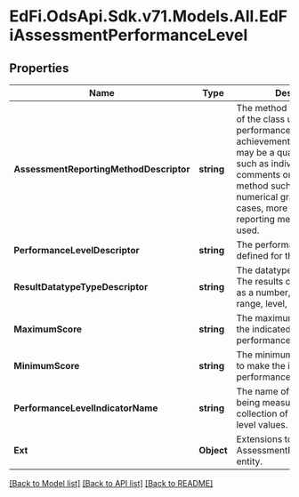 # EdFi.OdsApi.Sdk.v71.Models.All.EdFiAssessmentPerformanceLevel

## Properties

Name | Type | Description | Notes
------------ | ------------- | ------------- | -------------
**AssessmentReportingMethodDescriptor** | **string** | The method that the instructor of the class uses to report the performance and achievement of all students. It may be a qualitative method such as individualized teacher comments or a quantitative method such as a letter or numerical grade. In some cases, more than one type of reporting method may be used. | 
**PerformanceLevelDescriptor** | **string** | The performance level(s) defined for the assessment. | 
**ResultDatatypeTypeDescriptor** | **string** | The datatype of the result. The results can be expressed as a number, percentile, range, level, etc. | [optional] 
**MaximumScore** | **string** | The maximum score to make the indicated level of performance. | [optional] 
**MinimumScore** | **string** | The minimum score required to make the indicated level of performance. | [optional] 
**PerformanceLevelIndicatorName** | **string** | The name of the indicator being measured for a collection of performance level values. | [optional] 
**Ext** | **Object** | Extensions to the AssessmentPerformanceLevel entity. | [optional] 

[[Back to Model list]](../../README.md#documentation-for-models) [[Back to API list]](../../README.md#documentation-for-api-endpoints) [[Back to README]](../../README.md)

